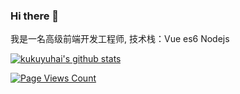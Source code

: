 ### Hi there 👋

我是一名高级前端开发工程师, 技术栈：Vue es6 Nodejs

<!--
- 🔭 I’m currently working on ...
- 🌱 I’m currently learning ...
- 👯 I’m looking to collaborate on ...
- 🤔 I’m looking for help with ...
- 💬 Ask me about ...
- 📫 How to reach me: ...
- 😄 Pronouns: ...
- ⚡ Fun fact: ...

-->

[![kukuyuhai's github stats](https://github-readme-stats.vercel.app/api?username=kukuyuhai&show_icons=true&theme=vue-dark)](https://github.com/kukuyuhai/ 'kukuyuhai的GitHub仓库')

[![Page Views Count](https://badges.toozhao.com/badges/01EZ8SNDN0QVY582EY8ZMMX1FH/blue.svg)](https://badges.toozhao.com/stats/01EZ8SNDN0QVY582EY8ZMMX1FH 'Get your own page views count badge on badges.toozhao.com')
